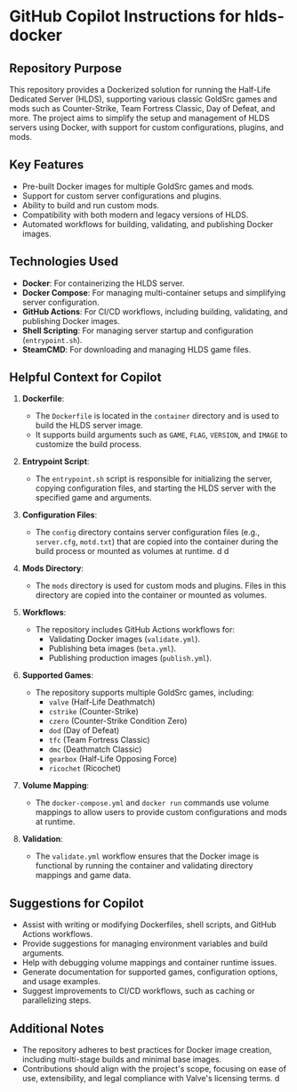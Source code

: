 # GitHub Copilot Instructions for hlds-docker

## Repository Purpose

This repository provides a Dockerized solution for running the Half-Life Dedicated Server (HLDS), supporting various classic GoldSrc games and mods such as Counter-Strike, Team Fortress Classic, Day of Defeat, and more. The project aims to simplify the setup and management of HLDS servers using Docker, with support for custom configurations, plugins, and mods.

## Key Features

- Pre-built Docker images for multiple GoldSrc games and mods.
- Support for custom server configurations and plugins.
- Ability to build and run custom mods.
- Compatibility with both modern and legacy versions of HLDS.
- Automated workflows for building, validating, and publishing Docker images.

## Technologies Used

- **Docker**: For containerizing the HLDS server.
- **Docker Compose**: For managing multi-container setups and simplifying server configuration.
- **GitHub Actions**: For CI/CD workflows, including building, validating, and publishing Docker images.
- **Shell Scripting**: For managing server startup and configuration (`entrypoint.sh`).
- **SteamCMD**: For downloading and managing HLDS game files.

## Helpful Context for Copilot

1. **Dockerfile**:

   - The `Dockerfile` is located in the `container` directory and is used to build the HLDS server image.
   - It supports build arguments such as `GAME`, `FLAG`, `VERSION`, and `IMAGE` to customize the build process.

2. **Entrypoint Script**:

   - The `entrypoint.sh` script is responsible for initializing the server, copying configuration files, and starting the HLDS server with the specified game and arguments.

3. **Configuration Files**:
   - The `config` directory contains server configuration files (e.g., `server.cfg`, `motd.txt`) that are copied into the container during the build process or mounted as volumes at runtime.
     d d
4. **Mods Directory**:

   - The `mods` directory is used for custom mods and plugins. Files in this directory are copied into the container or mounted as volumes.

5. **Workflows**:

   - The repository includes GitHub Actions workflows for:
     - Validating Docker images (`validate.yml`).
     - Publishing beta images (`beta.yml`).
     - Publishing production images (`publish.yml`).

6. **Supported Games**:

   - The repository supports multiple GoldSrc games, including:
     - `valve` (Half-Life Deathmatch)
     - `cstrike` (Counter-Strike)
     - `czero` (Counter-Strike Condition Zero)
     - `dod` (Day of Defeat)
     - `tfc` (Team Fortress Classic)
     - `dmc` (Deathmatch Classic)
     - `gearbox` (Half-Life Opposing Force)
     - `ricochet` (Ricochet)

7. **Volume Mapping**:

   - The `docker-compose.yml` and `docker run` commands use volume mappings to allow users to provide custom configurations and mods at runtime.

8. **Validation**:
   - The `validate.yml` workflow ensures that the Docker image is functional by running the container and validating directory mappings and game data.

## Suggestions for Copilot

- Assist with writing or modifying Dockerfiles, shell scripts, and GitHub Actions workflows.
- Provide suggestions for managing environment variables and build arguments.
- Help with debugging volume mappings and container runtime issues.
- Generate documentation for supported games, configuration options, and usage examples.
- Suggest improvements to CI/CD workflows, such as caching or parallelizing steps.

## Additional Notes

- The repository adheres to best practices for Docker image creation, including multi-stage builds and minimal base images.
- Contributions should align with the project's scope, focusing on ease of use, extensibility, and legal compliance with Valve's licensing terms. d
